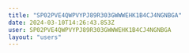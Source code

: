 ```yaml
---
title: "SP02PVE4QWPVYPJ89R303GWWWEHK1B4CJ4NGNBGA"
date: 2024-03-10T14:26:43.853Z
user: SP02PVE4QWPVYPJ89R303GWWWEHK1B4CJ4NGNBGA
layout: "users"
---
```

    